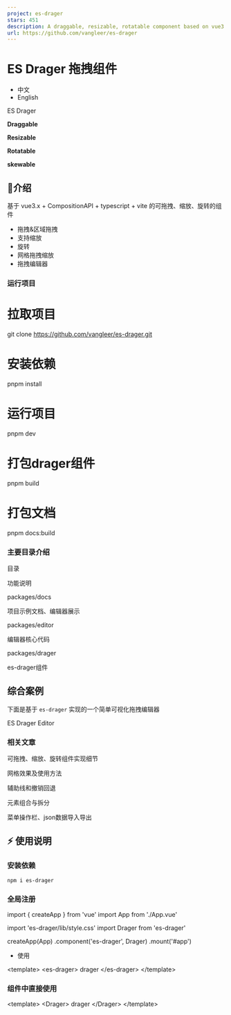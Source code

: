 ```yaml
---
project: es-drager
stars: 451
description: A draggable, resizable, rotatable component based on vue3
url: https://github.com/vangleer/es-drager
---
```


ES Drager 拖拽组件
==============

-   中文
-   English

ES Drager

**Draggable**

**Resizable**

**Rotatable**

**skewable**

🌈介绍
----

基于 vue3.x + CompositionAPI + typescript + vite 的可拖拽、缩放、旋转的组件

-   拖拽&区域拖拽
-   支持缩放
-   旋转
-   网格拖拽缩放
-   拖拽编辑器

### 运行项目

# 拉取项目
git clone https://github.com/vangleer/es-drager.git

# 安装依赖
pnpm install

# 运行项目
pnpm dev

# 打包drager组件
pnpm build

# 打包文档
pnpm docs:build

### 主要目录介绍

目录

功能说明

packages/docs

项目示例文档、编辑器展示

packages/editor

编辑器核心代码

packages/drager

es-drager组件

综合案例
----

下面是基于 `es-drager` 实现的一个简单可视化拖拽编辑器

ES Drager Editor

### 相关文章

可拖拽、缩放、旋转组件实现细节

网格效果及使用方法

辅助线和撤销回退

元素组合与拆分

菜单操作栏、json数据导入导出

⚡ 使用说明
------

### 安装依赖

```
npm i es-drager
```

### 全局注册

import { createApp } from 'vue'
import App from './App.vue'

import 'es-drager/lib/style.css'
import Drager from 'es-drager'

createApp(App)
  .component('es-drager', Drager)
  .mount('#app')

-   使用

<template\>
  <es-drager\>
    drager
  </es-drager\>
</template\>

### 组件中直接使用

<template\>
  <Drager\>
    drager
  </Drager\>
</template\>

<script setup lang\='ts'\>
import Drager from 'es-drager'
</script\>

### 浏览器直接引入

直接通过浏览器的 HTML 标签导入 es-drager，然后就可以使用全局变量 ESDrager 了。

<!DOCTYPE html\>
<html lang\="en"\>
<head\>
  <meta charset\="UTF-8"\>
  <meta http-equiv\="X-UA-Compatible" content\="IE=edge"\>
  <meta name\="viewport" content\="width=device-width, initial-scale=1.0"\>
  <link rel\="stylesheet" href\="https://unpkg.com/es-drager/lib/style.css"\>
  <title\>Document</title\>
</head\>
<body\>
  <div id\="app"\>
    <es-drager\>drager</es-drager\>
  </div\>

  <script src\="https://unpkg.com/vue@3/dist/vue.global.js"\></script\>
  <script src\="https://unpkg.com/es-drager"\></script\>
  <script\>
    const { createApp } \= Vue
    const app \= createApp({})
    app.use(ESDrager)
    app.mount('#app')
  </script\>
</body\>
</html\>

Drager API
----------

### Drager 属性

属性名

说明

类型

默认

tag

component组件的is属性

^\[string\]

div

type

类型，`rect`, `text`, `image`

^\[string\]

rect

width

宽度

^\[number\]

100

height

高度

^\[number\]

100

left

横坐标偏移

^\[number\]

0

top

纵坐标偏移

^\[number\]

0

angle

旋转角度

^\[number\]

0

skew

倾斜角度

^\[Array\]

\[0, 0\]

color

颜色

^\[string\]

#3a7afe

resizable

是否可缩放

^\[boolean\]

true

rotatable

是否可旋转

^\[boolean\]

\-

skewable

是否可倾斜

^\[boolean\]

\-

boundary

是否判断边界(最近定位父节点，考虑性能谨慎使用。只支持移动，缩放在v1.3后不支持)

^\[boolean\]

\-

disabled

是否禁用

^\[boolean\]

\-

minWidth

最小宽度

^\[number\]

\-

minHeight

最小高度

^\[number\]

\-

maxWidth

最大宽度

^\[number\]

\-

maxHeight

最大高度

^\[number\]

\-

selected

控制是否选中

^\[boolean\]

\-

checkCollision

是否开启碰撞检测

^\[boolean\]

\-

snapToGrid

开启网格

^\[boolean\]

\-

gridX

网格X大小

^\[number\]

50

gridY

网格Y大小

^\[number\]

50

snap

开启吸附

^\[boolean\]

\-

snapThreshold

吸附阈值

^\[number\]

10

markline

辅助线(可自定义)

^\[boolean\]^\[Function\]

\-

extraLines

添加除了es-drager元素以外的对齐线，例如添加中心点对齐(可参考)

^\[Function\]

scaleRatio

缩放比

^\[number\]

1

disabledKeyEvent

禁用方向键移动

^\[boolean\]

\-

border

是否显示边框

^\[boolean\]

true

aspectRatio

宽高缩放比

^\[number\]

\-

equalProportion

宽高等比缩放(该属性和aspectRatio互斥，同时使用会存在问题)

^\[boolean\]

\-

resizeList

显示的缩放handle列表，`top`, `bottom`, `left`, `right`, `top-left`, `top-right`, `bottom-left`, `bottom-right`

^\[string\[\]\]

\-

### Drager 事件

事件名

说明

类型

change

位置、大小改变

^\[Function\]`(dragData) => void`

drag

拖拽中

^\[Function\]`(dragData) => void`

drag-start

拖拽开始

^\[Function\]`(dragData) => void`

drag-end

拖拽结束

^\[Function\]`(dragData) => void`

resize

缩放中

^\[Function\]`(dragData) => void`

resize-start

缩放开始

^\[Function\]`(dragData) => void`

resize-end

缩放结束

^\[Function\]`(dragData) => void`

rotate

旋转中

^\[Function\]`(dragData) => void`

rotate-start

旋转开始

^\[Function\]`(dragData) => void`

rotate-end

旋转结束

^\[Function\]`(dragData) => void`

skew

倾斜中

^\[Function\]`(dragData) => void`

skew-start

倾斜开始

^\[Function\]`(dragData) => void`

skew-end

倾斜结束

^\[Function\]`(dragData) => void`

focus

获取焦点/选中

^\[Function\]`(selected) => void`

blur

失去焦点/非选中

^\[Function\]`(selected) => void`

-   dragData 类型

export type DragData \= {
  width: number
  height: number
  left: number
  top: number
  angle: number
  skew: number\[\],
}

### Drager 插槽

插槽名

说明

default

自定义默认内容

resize

缩放handle

rotate

旋转handle

skew

倾斜handle
